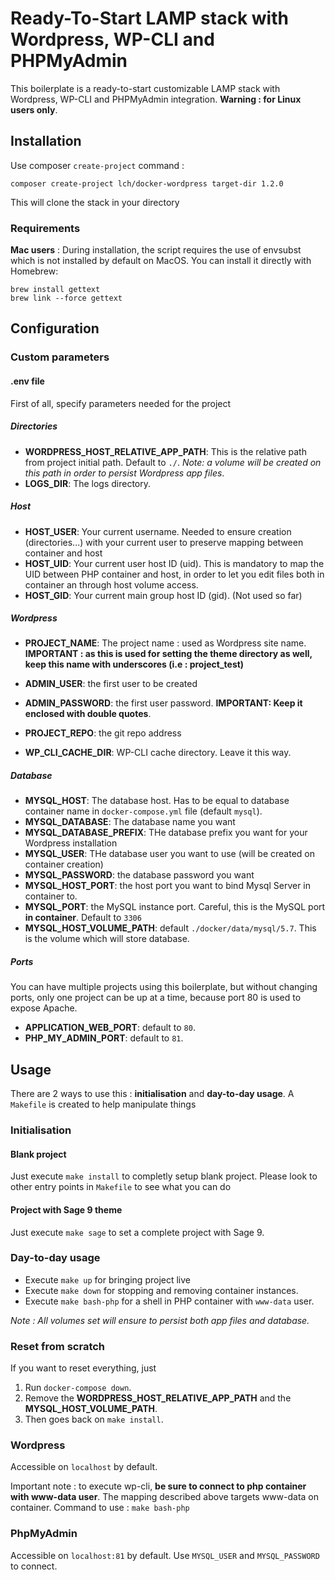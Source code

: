 # Ready-To-Start LAMP stack with Wordpress, WP-CLI and PHPMyAdmin
This boilerplate is a ready-to-start customizable LAMP stack with Wordpress, WP-CLI and PHPMyAdmin integration. 
__Warning : for Linux users only__.

## Installation
Use composer `create-project` command :

```
composer create-project lch/docker-wordpress target-dir 1.2.0
```

This will clone the stack in your directory

### Requirements

**Mac users** : During installation, the script requires the use of envsubst which is not installed by default on MacOS. You can install it directly with Homebrew:

```
brew install gettext
brew link --force gettext 
```

## Configuration
### Custom parameters

#### .env file
First of all, specify parameters needed for the project

##### Directories
- __WORDPRESS_HOST_RELATIVE_APP_PATH__: This is the relative path from project initial path. Default to `./`. _Note: a volume will be created on this path in order to persist Wordpress app files_. 
- __LOGS_DIR__: The logs directory.

##### Host
- __HOST_USER__: Your current username. Needed to ensure creation (directories...) with your current user to preserve mapping between container and host
- __HOST_UID__: Your current user host ID (uid). This is mandatory to map the UID between PHP container and host, in order to let you edit files both in container an through host volume access.
- __HOST_GID__: Your current main group host ID (gid). (Not used so far)

##### Wordpress
- __PROJECT_NAME__: The project name : used as Wordpress site name. __IMPORTANT : as this is used for setting the theme directory as well, keep this name with underscores (i.e : project_test)__
- __ADMIN_USER__: the first user to be created
- __ADMIN_PASSWORD__: the first user password. __IMPORTANT: Keep it enclosed with double quotes__.
- __PROJECT_REPO__: the git repo address

- __WP_CLI_CACHE_DIR__: WP-CLI cache directory. Leave it this way.

##### Database
- __MYSQL_HOST__: The database host. Has to be equal to database container name in `docker-compose.yml` file (default `mysql`).    
- __MYSQL_DATABASE__: The database name you want
- __MYSQL_DATABASE_PREFIX__: THe database prefix you want for your Wordpress installation
- __MYSQL_USER__: THe database user you want to use (will be created on container creation)
- __MYSQL_PASSWORD__: the database password you want 
- __MYSQL_HOST_PORT__: the host port you want to bind Mysql Server in container to. 
- __MYSQL_PORT__: the MySQL instance port. Careful, this is the MySQL port __in container__. Default to `3306`  
- __MYSQL_HOST_VOLUME_PATH__: default `./docker/data/mysql/5.7`. This is the volume which will store database.

##### Ports    

You can have multiple projects using this boilerplate, but without changing ports, only one project can be up at a time, because port 80 is used to expose Apache.

- __APPLICATION_WEB_PORT__: default to `80`.
- __PHP_MY_ADMIN_PORT__: default to `81`.


## Usage
There are 2 ways to use this : __initialisation__ and __day-to-day usage__. A `Makefile` is created to help manipulate things
### Initialisation

#### Blank project
Just execute `make install` to completly setup blank project. Please look to other entry points in `Makefile` to see what you can do

#### Project with Sage 9 theme

Just execute `make sage` to set a complete project with Sage 9.

### Day-to-day usage

- Execute `make up` for bringing project live
- Execute `make down` for stopping and removing container instances.
- Execute `make bash-php` for a shell in PHP container with `www-data` user.


_Note : All volumes set will ensure to persist both app files and database._

### Reset from scratch
If you want to reset everything, just
1. Run `docker-compose down`.
2. Remove the __WORDPRESS_HOST_RELATIVE_APP_PATH__ and the __MYSQL_HOST_VOLUME_PATH__.
3. Then goes back on `make install`.

### Wordpress
Accessible on `localhost` by default.

Important note : to execute wp-cli, __be sure to connect to php container with www-data user__. The mapping described above targets www-data on container.
Command to use : `make bash-php`

### PhpMyAdmin
Accessible on `localhost:81` by default. Use `MYSQL_USER` and `MYSQL_PASSWORD` to connect.
